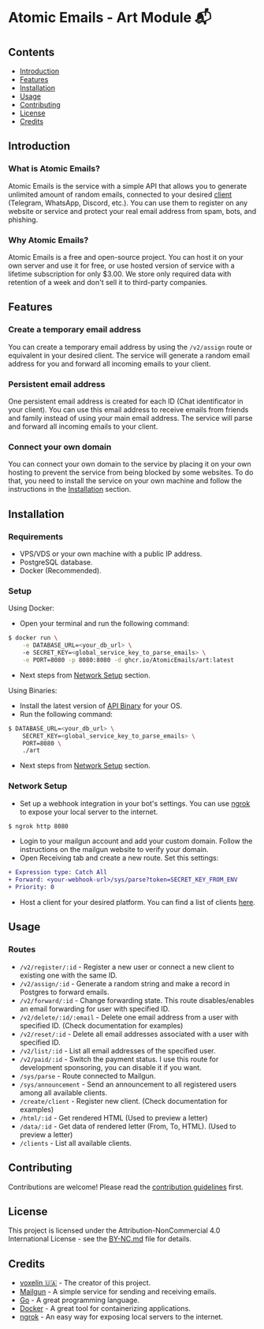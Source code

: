 # Atomic Emails - Art Module 📬

## Contents

- [Introduction](#introduction)
- [Features](#features)
- [Installation](#installation)
- [Usage](#usage)
- [Contributing](#contributing)
- [License](#license)
- [Credits](#credits)

## Introduction

### What is Atomic Emails?

Atomic Emails is the service with a simple API that allows you to generate unlimited amount of random emails, connected to your desired [client](https://github.com/AtomicEmails/clients) (Telegram, WhatsApp, Discord, etc.). You can use them to register on any website or service and protect your real email address from spam, bots, and phishing.

### Why Atomic Emails?

Atomic Emails is a free and open-source project. You can host it on your own server and use it for free, or use hosted version of service with a lifetime subscription for only $3.00. We store only required data with retention of a week and don't sell it to third-party companies.

## Features

### Create a temporary email address

You can create a temporary email address by using the `/v2/assign` route or equivalent in your desired client. The service will generate a random email address for you and forward all
incoming emails to your client.

### Persistent email address

One persistent email address is created for each ID (Chat identificator in your client). You can use this email
address to receive emails from friends and family instead of using your main
email address. The service will parse and forward all incoming emails to your client.

### Connect your own domain

You can connect your own domain to the service by placing it on your own hosting to prevent the service from being blocked
by some websites. To do that, you need to install the service on your own machine and
follow the instructions in the [Installation](#installation) section.

## Installation

### Requirements

- VPS/VDS or your own machine with a public IP address.
- PostgreSQL database.
- Docker (Recommended).

### Setup

Using Docker:

- Open your terminal and run the following command:

```bash
$ docker run \
    -e DATABASE_URL=<your_db_url> \ 
    -e SECRET_KEY=<global_service_key_to_parse_emails> \
    -e PORT=8080 -p 8080:8080 -d ghcr.io/AtomicEmails/art:latest
```

- Next steps from [Network Setup](#network-setup) section.

Using Binaries:

- Install the latest version of [API Binary](https://github.com/AtomicEmails/art-module/releases/latest) for your OS.
- Run the following command:

```bash
$ DATABASE_URL=<your_db_url> \
    SECRET_KEY=<global_service_key_to_parse_emails> \
    PORT=8080 \
    ./art
```

- Next steps from [Network Setup](#network-setup) section.

### Network Setup

- Set up a webhook integration in your bot's settings. You can use
  [ngrok](https://ngrok.com/) to expose your local server to the internet.

```bash
$ ngrok http 8080
```

- Login to your mailgun account and add your custom domain. Follow the
  instructions on the mailgun website to verify your domain.
- Open Receiving tab and create a new route. Set this settings:

```diff
+ Expression type: Catch All
+ Forward: <your-webhook-url>/sys/parse?token=SECRET_KEY_FROM_ENV
+ Priority: 0
```

- Host a client for your desired platform. You can find a list of clients
  [here](https://github.com/AtomicEmails/clients).

## Usage

### Routes

- `/v2/register/:id` - Register a new user or connect a new client to existing one with the same ID.
- `/v2/assign/:id` - Generate a random string and make a record in Postgres to forward emails.
- `/v2/forward/:id` - Change forwarding state. This route disables/enables an email forwarding for user with specified ID.
- `/v2/delete/:id/:email` - Delete one email address from a user with specified ID. (Check documentation for examples)
- `/v2/reset/:id` - Delete all email addresses associated with a user with specified ID.
- `/v2/list/:id` - List all email addresses of the specified user.
- `/v2/paid/:id` - Switch the payment status. I use this route for development sponsoring, you can disable it if you want.
- `/sys/parse` - Route connected to Mailgun.
- `/sys/announcement` - Send an announcement to all registered users among all available clients.
- `/create/client` - Register new client. (Check documentation for examples)
- `/html/:id` - Get rendered HTML (Used to preview a letter)
- `/data/:id` - Get data of rendered letter (From, To, HTML). (Used to preview a letter)
- `/clients` - List all available clients.

## Contributing

Contributions are welcome! Please read the
[contribution guidelines](contributing.md) first.

## License

This project is licensed under the Attribution-NonCommercial 4.0 International License - see the
[BY-NC.md](by-nc.md) file for details.

## Credits

- [voxelin 🇺🇦](https://github.com/voxelin) - The creator of this project.
- [Mailgun](https://www.mailgun.com/) - A simple service for sending and
  receiving emails.
- [Go](https://golang.org/) - A great programming language.
- [Docker](https://www.docker.com/) - A great tool for containerizing
  applications.
- [ngrok](https://ngrok.com/) - An easy way for exposing local servers to the
  internet.